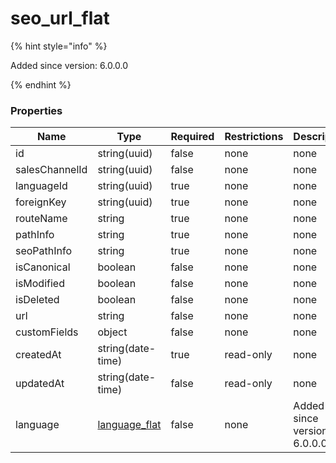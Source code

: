 
# seo_url_flat

{% hint style="info" %}

Added since version: 6.0.0.0

{% endhint %}

### Properties

|Name|Type|Required|Restrictions|Description|
|---|---|---|---|---|
|id|string(uuid)|false|none|none|
|salesChannelId|string(uuid)|false|none|none|
|languageId|string(uuid)|true|none|none|
|foreignKey|string(uuid)|true|none|none|
|routeName|string|true|none|none|
|pathInfo|string|true|none|none|
|seoPathInfo|string|true|none|none|
|isCanonical|boolean|false|none|none|
|isModified|boolean|false|none|none|
|isDeleted|boolean|false|none|none|
|url|string|false|none|none|
|customFields|object|false|none|none|
|createdAt|string(date-time)|true|read-only|none|
|updatedAt|string(date-time)|false|read-only|none|
|language|[language_flat](/schema/language_flat)|false|none|Added since version: 6.0.0.0|
